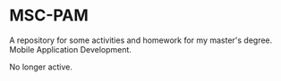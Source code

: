 # MSC-PAM

A repository for some activities and homework for my master's degree. Mobile Application Development.

No longer active.
